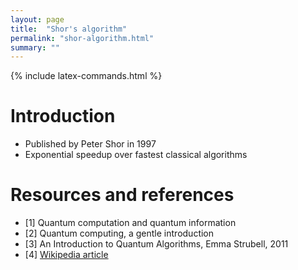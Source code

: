 ```yaml
---
layout: page
title:  "Shor's algorithm"
permalink: "shor-algorithm.html"
summary: ""
---
```

{% include latex-commands.html %}


# Introduction
* Published by Peter Shor in 1997
* Exponential speedup over fastest classical algorithms


# Resources and references

* [1] Quantum computation and quantum information
* [2] Quantum computing, a gentle introduction
* [3] An Introduction to Quantum Algorithms, Emma Strubell, 2011
* [4] [Wikipedia article](https://en.wikipedia.org/wiki/Grover%27s_algorithm)
